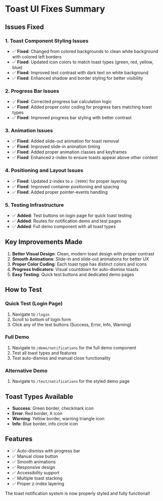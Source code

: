 # Toast UI Fixes Summary

## Issues Fixed

### 1. **Toast Component Styling Issues**
- ✅ **Fixed**: Changed from colored backgrounds to clean white background with colored left borders
- ✅ **Fixed**: Updated icon colors to match toast types (green, red, yellow, blue)
- ✅ **Fixed**: Improved text contrast with dark text on white background
- ✅ **Fixed**: Enhanced shadow and border styling for better visibility

### 2. **Progress Bar Issues**
- ✅ **Fixed**: Corrected progress bar calculation logic
- ✅ **Fixed**: Added proper color coding for progress bars matching toast types
- ✅ **Fixed**: Improved progress bar styling with better contrast

### 3. **Animation Issues**
- ✅ **Fixed**: Added slide-out animation for toast removal
- ✅ **Fixed**: Improved slide-in animation timing
- ✅ **Fixed**: Added proper animation classes and keyframes
- ✅ **Fixed**: Enhanced z-index to ensure toasts appear above other content

### 4. **Positioning and Layout Issues**
- ✅ **Fixed**: Updated z-index to `z-[9999]` for proper layering
- ✅ **Fixed**: Improved container positioning and spacing
- ✅ **Fixed**: Added proper pointer-events handling

### 5. **Testing Infrastructure**
- ✅ **Added**: Test buttons on login page for quick toast testing
- ✅ **Added**: Routes for notification demo and test pages
- ✅ **Added**: Full demo component with all toast types

## Key Improvements Made

1. **Better Visual Design**: Clean, modern toast design with proper contrast
2. **Smooth Animations**: Slide-in and slide-out animations for better UX
3. **Proper Color Coding**: Each toast type has distinct colors and icons
4. **Progress Indicators**: Visual countdown for auto-dismiss toasts
5. **Easy Testing**: Quick test buttons and dedicated demo pages

## How to Test

### Quick Test (Login Page)
1. Navigate to `/login`
2. Scroll to bottom of login form
3. Click any of the test buttons (Success, Error, Info, Warning)

### Full Demo
1. Navigate to `/demo/notifications` for the full demo component
2. Test all toast types and features
3. Test auto-dismiss and manual close functionality

### Alternative Demo
1. Navigate to `/test/notifications` for the styled demo page

## Toast Types Available

- **Success**: Green border, checkmark icon
- **Error**: Red border, X icon  
- **Warning**: Yellow border, warning triangle icon
- **Info**: Blue border, info circle icon

## Features

- ✅ Auto-dismiss with progress bar
- ✅ Manual close button
- ✅ Smooth animations
- ✅ Responsive design
- ✅ Accessibility support
- ✅ Multiple toast stacking
- ✅ Proper z-index layering

The toast notification system is now properly styled and fully functional!
